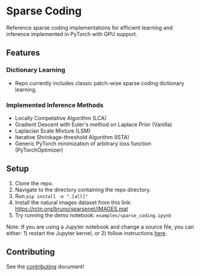 # Sparse Coding

Reference sparse coding implementations for efficient learning and inference implemented in PyTorch with GPU support.

## Features

### Dictionary Learning

* Repo currently includes classic patch-wise sparse coding dictionary learning.

### Implemented Inference Methods

* Locally Competative Algorithm (LCA)
* Gradient Descent with Euler's method on Laplace Prior (Vanilla)
* Laplacian Scale Mixture (LSM)
* Iterative Shrinkage-threshold Algorithm (ISTA)
* Generic PyTorch minimization of arbitrary loss function (PyTorchOptimizer)

## Setup

1. Clone the repo.
2. Navigate to the directory containing the repo directory.
3. Run `pip install -e ".[all]"`
4. Install the natural images dataset from this link: https://rctn.org/bruno/sparsenet/IMAGES.mat
5. Try running the demo notebook: `examples/sparse_coding.ipynb`

Note: If you are using a Jupyter notebook and change a source file, you can either: 1) restart the Jupyter kernel, or 2) follow instructions [here](https://ipython.readthedocs.io/en/stable/config/extensions/autoreload.html#autoreload).

## Contributing

See the [contributing](docs/contributing.md) document!
